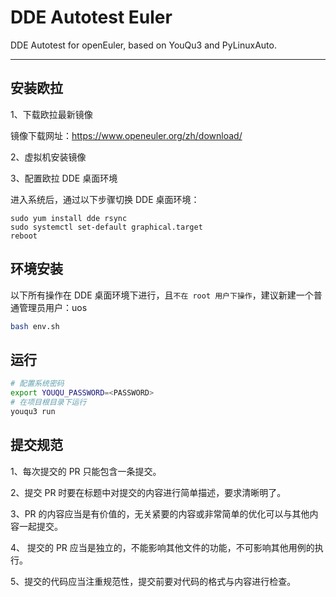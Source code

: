 # DDE Autotest Euler

DDE Autotest for openEuler, based on YouQu3 and PyLinuxAuto.

----------------------

## 安装欧拉

1、下载欧拉最新镜像

镜像下载网址：https://www.openeuler.org/zh/download/

2、虚拟机安装镜像

3、配置欧拉 DDE 桌面环境

进入系统后，通过以下步骤切换 DDE 桌面环境：

```shell
sudo yum install dde rsync
sudo systemctl set-default graphical.target
reboot
```

## 环境安装

以下所有操作在 DDE 桌面环境下进行，且`不在 root 用户下操作`，建议新建一个普通管理员用户：uos

```bash
bash env.sh
```

## 运行

```bash
# 配置系统密码
export YOUQU_PASSWORD=<PASSWORD>
# 在项目根目录下运行
youqu3 run
```

## 提交规范

1、每次提交的 PR 只能包含一条提交。

2、提交 PR 时要在标题中对提交的内容进行简单描述，要求清晰明了。

3、PR 的内容应当是有价值的，无关紧要的内容或非常简单的优化可以与其他内容一起提交。

4、 提交的 PR 应当是独立的，不能影响其他文件的功能，不可影响其他用例的执行。

5、提交的代码应当注重规范性，提交前要对代码的格式与内容进行检查。

